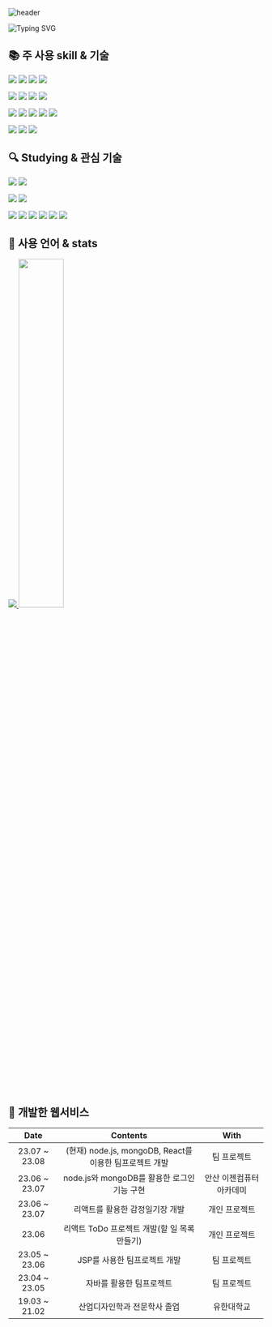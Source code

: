<!-- 헤더 -->
![header](https://capsule-render.vercel.app/api?type=waving&color=gradient&height=120&animation=fadeIn&section=footer&text=Gicheon🚗💨&fontAlign=70&fontColor=343F55)


![Typing SVG](https://readme-typing-svg.herokuapp.com/?color=5B5755&lines=gicheon's+GitHub&font=Dancing+Script&size=50&center=true&vCenter=true&width=600&height=80)

## 📚 주 사용 skill & 기술

<img src="https://img.shields.io/badge/React-61DAFB?style=flat&logo=React&logoColor=white"/> <img src="https://img.shields.io/badge/JavaScript-F7DF1E?style=flat&logo=JavaScript&logoColor=white"/>
<img src="https://img.shields.io/badge/css3-1572B6?style=flat&logo=css3&logoColor=white"/>
<img src="https://img.shields.io/badge/html5-E34F26?style=flat&logo=html5&logoColor=white"/></br>

<img src="https://img.shields.io/badge/NodeJS-339933?style=flat&logo=nodedotjs&logoColor=white"/> <img src="https://img.shields.io/badge/MongoDB-47A248?style=flat&logo=mongodb&logoColor=white"/>
<img src="https://img.shields.io/badge/mariadb-003545?style=flat&logo=mariadb&logoColor=white"/>
<img src="https://img.shields.io/badge/oracle-F80000?style=flat&logo=oracle&logoColor=white"/></br>

<img src="https://img.shields.io/badge/axios-5A29E4?style=flat&logo=axios&logoColor=white"/> <img src="https://img.shields.io/badge/express-000000?style=flat&logo=express&logoColor=white"/>
<img src="https://img.shields.io/badge/Redux-764ABC?style=flat&logo=Redux&logoColor=white"/>
<img src="https://img.shields.io/badge/styled_components-DB7093?style=flat&logo=styledcomponents&logoColor=white"/>
<img src="https://img.shields.io/badge/react_router-CA4245?style=flat&logo=reactrouter&logoColor=white"/></br>

<img src="https://img.shields.io/badge/AWS-232F3E?style=flat&logo=amazonaws&logoColor=white"/> <img src="https://img.shields.io/badge/github-181717?style=flat&logo=github&logoColor=white"/>
<img src="https://img.shields.io/badge/gitkraken-179287?style=flat&logo=gitkraken&logoColor=white"/></br>

## 🔍 Studying & 관심 기술

<img src="https://img.shields.io/badge/typescript-3178C6?style=flat&logo=typescript&logoColor=white"/> <img src="https://img.shields.io/badge/Java-007396?style=flat&logo=Java&logoColor=white"/></br>

<img src="https://img.shields.io/badge/Spring-6DB33F?style=flat&logo=Spring&logoColor=white"/> <img src="https://img.shields.io/badge/Spring Boot-6DB33F?style=flat&logo=springboot&logoColor=white"/></br>

<img src="https://img.shields.io/badge/recoil-3578E5?style=flat&logo=recoil&logoColor=white"/> <img src="https://img.shields.io/badge/sass-CC6699?style=flat&logo=sass&logoColor=white"/>
<img src="https://img.shields.io/badge/Babel-F9DC3E?style=flat&logo=babel&logoColor=white"/>
<img src="https://img.shields.io/badge/Swagger-85EA2D?style=flat&logo=swagger&logoColor=white"/>
<img src="https://img.shields.io/badge/Webpack-8DD6F9?style=flat&logo=webpack&logoColor=white"/>
<img src="https://img.shields.io/badge/V8-4B8BF5?style=flat&logo=v8&logoColor=white"/>

## 📝 사용 언어 & stats

<a href="s">
  <img src="https://github-readme-stats.vercel.app/api/top-langs/?username=kang-gicheon&exclude_repo=dkssud8150.github.io&layout=compact&theme=tokyonight" />
</a>
<a href="s">
  <img src="https://github-readme-stats.vercel.app/api?username=kang-gicheon&theme=tokyonight&show_icons=true" width="42%" />
</a>



## 🎨 개발한 웹서비스
</hr>
<!-- | 23.06 | Dear-My-Univerest | 개인 프로젝트 | -->
<div align="center">
  
| Date | Contents | With |
|:---:|:---:|:---:|
| 23.07 ~ 23.08 | (현재) node.js, mongoDB, React를 이용한 팀프로젝트 개발 | 팀 프로젝트 |
| 23.06 ~ 23.07 | node.js와 mongoDB를 활용한 로그인 기능 구현 | 안산 이젠컴퓨터아카데미 |
| 23.06 ~ 23.07 | 리액트를 활용한 감정일기장 개발 | 개인 프로젝트 |
| 23.06 | 리액트 ToDo 프로젝트 개발(할 일 목록 만들기) | 개인 프로젝트 |
| 23.05 ~ 23.06 | JSP를 사용한 팀프로젝트 개발 | 팀 프로젝트 |
| 23.04 ~ 23.05 | 자바를 활용한 팀프로젝트 | 팀 프로젝트 |
| 19.03 ~ 21.02 | 산업디자인학과 전문학사 졸업 | 유한대학교 |
  
</div>


<!--
**kang-gicheon/kang-gicheon** is a ✨ _special_ ✨ repository because its `README.md` (this file) appears on your GitHub profile.

Here are some ideas to get you started:

- 🔭 I’m currently working on ...
- 🌱 I’m currently learning ...
- 👯 I’m looking to collaborate on ...
- 🤔 I’m looking for help with ...
- 💬 Ask me about ...
- 📫 How to reach me: ...
- 😄 Pronouns: ...
- ⚡ Fun fact: ...
-->
